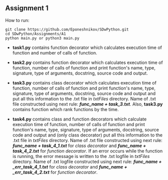 ## Assignment 1

How to run:
```
git clone https://github.com/Eponeshnikov/SDwPython.git
cd SDwPython/Assignments/A1
python main.py or python3 main.py
```
* **task1.py** contains function decorator which calculates execution time of function and number of calls of function.

* **task2.py** contains function decorator  which calculates execution time of function, number of calls of function 
and print function's name, type, signature, type of arguments, docstring, source code and output.

* **task3.py** contains class decorator which calculates execution time of function, number of calls of function and print
function's name, type, signature, type of arguments, docstring, source code and output and put all this information to
the .txt file in _txtFiles_ directory. Name of .txt file constructed using next rule: _**func_name + task_3.txt**_.
Also, **task3.py** contains function which rank functions by the time.

* **task4.py** contains class and function decorators which calculate execution time of function, number of calls of 
function and print function's name, type, signature, type of arguments, docstring, source code and output and 
(only class decorator) put all this information to the .txt file in _txtFiles_ directory. Name of .txt file constructed 
using next rule: _**func_name + task_4_1.txt**_ for _class decorator_ and _**func_name + task_4_2.txt**_ for _function 
decorator_. If an error occurs while the function is running, the error message is written to the .txt logfile in 
_txtFiles_ directory. Name of .txt logfile constructed using next rule: _**func_name + _err_task_4_1.txt**_ for _class 
decorator_ and _**func_name + _err_task_4_2.txt**_ for _function decorator_.


